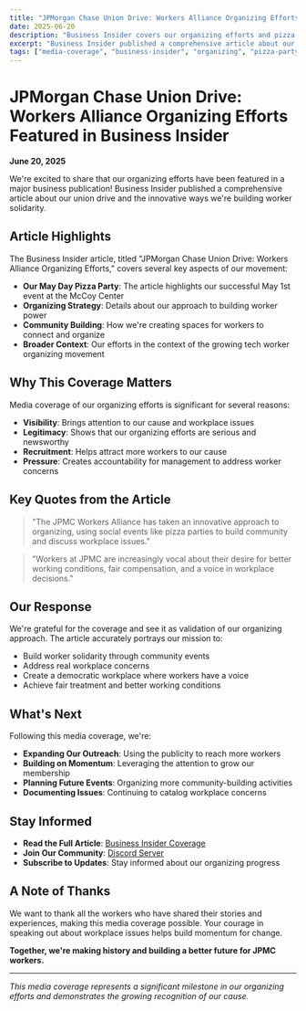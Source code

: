 ```yaml
---
title: "JPMorgan Chase Union Drive: Workers Alliance Organizing Efforts Featured in Business Insider"
date: 2025-06-20
description: "Business Insider covers our organizing efforts and pizza party events, highlighting the growing worker movement at JPMC"
excerpt: "Business Insider published a comprehensive article about our organizing efforts, featuring our May Day pizza party and the broader union drive at JPMC."
tags: ["media-coverage", "business-insider", "organizing", "pizza-party", "union-drive"]
---
```


# JPMorgan Chase Union Drive: Workers Alliance Organizing Efforts Featured in Business Insider

**June 20, 2025**

We're excited to share that our organizing efforts have been featured in a major business publication! Business Insider published a comprehensive article about our union drive and the innovative ways we're building worker solidarity.

## Article Highlights

The Business Insider article, titled "JPMorgan Chase Union Drive: Workers Alliance Organizing Efforts," covers several key aspects of our movement:

* **Our May Day Pizza Party**: The article highlights our successful May 1st event at the McCoy Center
* **Organizing Strategy**: Details about our approach to building worker power
* **Community Building**: How we're creating spaces for workers to connect and organize
* **Broader Context**: Our efforts in the context of the growing tech worker organizing movement

## Why This Coverage Matters

Media coverage of our organizing efforts is significant for several reasons:

* **Visibility**: Brings attention to our cause and workplace issues
* **Legitimacy**: Shows that our organizing efforts are serious and newsworthy
* **Recruitment**: Helps attract more workers to our cause
* **Pressure**: Creates accountability for management to address worker concerns

## Key Quotes from the Article

> "The JPMC Workers Alliance has taken an innovative approach to organizing, using social events like pizza parties to build community and discuss workplace issues."

> "Workers at JPMC are increasingly vocal about their desire for better working conditions, fair compensation, and a voice in workplace decisions."

## Our Response

We're grateful for the coverage and see it as validation of our organizing approach. The article accurately portrays our mission to:

* Build worker solidarity through community events
* Address real workplace concerns
* Create a democratic workplace where workers have a voice
* Achieve fair treatment and better working conditions

## What's Next

Following this media coverage, we're:

* **Expanding Our Outreach**: Using the publicity to reach more workers
* **Building on Momentum**: Leveraging the attention to grow our membership
* **Planning Future Events**: Organizing more community-building activities
* **Documenting Issues**: Continuing to catalog workplace concerns

## Stay Informed

* **Read the Full Article**: [Business Insider Coverage](https://www.businessinsider.com/jpmorgan-chase-union-drive-workers-alliance-wells-fargo-pizza-parties-2025-6)
* **Join Our Community**: [Discord Server](https://discord.gg/BZA3pxppq9)
* **Subscribe to Updates**: Stay informed about our organizing progress

## A Note of Thanks

We want to thank all the workers who have shared their stories and experiences, making this media coverage possible. Your courage in speaking out about workplace issues helps build momentum for change.

**Together, we're making history and building a better future for JPMC workers.**

---

*This media coverage represents a significant milestone in our organizing efforts and demonstrates the growing recognition of our cause.*
